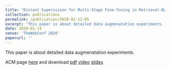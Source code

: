 ```yaml
---
title: "Distant Supervision for Multi-Stage Fine-Tuning in Retrieval-Based Question Answering"
collection: publications
permalink: /publication/2020-01-12-DS
excerpt: 'This paper is about detailed data augmenatation experiments.'
date: 2020-01-14
venue: 'TheWebConf 2020'
paperurl: ''
---
```

This paper is about detailed data augmenatation experiments.

ACM page [here](https://dl.acm.org/doi/abs/10.1145/3366423.3380060) and download [pdf](http://amyxie361.github.io/files/WWW2020__Distant_Supervision_for_Multi_Stage_Fine_Tuning_in_Retrieval_Based_Question_Answering.pdf)
[video](https://www.youtube.com/watch?v=YzZdXWEWYPY&list=PLJNwhMK_V7Ew9ynJDUirk_dXNNEW8xBHq&index=33) [slides](http://amyxie361.github.io/files/DS-e2eqa.pptx)
